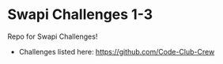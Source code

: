 # Swapi Challenges 1-3
Repo for Swapi Challenges!

- Challenges listed here: https://github.com/Code-Club-Crew
